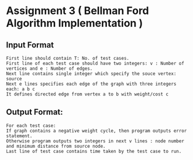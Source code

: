 # Assignment 3 ( Bellman Ford Algorithm Implementation )

## Input Format
    First line should contain T: No. of test cases.
    First line of each test case should have two integers: v : Number of vertices and e : Number of edges.
	Next line contains single integer which specify the souce vertex: source
	Next e lines specifies each edge of the graph with three integers each: a b c
    It defines directed edge from vertex a to b with weight/cost c

## Output Format: 
    For each test case:
    If graph contains a negative weight cycle, then program outputs error statement.
    Otherwise program outputs two integers in next v lines : node number and minimum distance from source node.
    Last line of test case contains time taken by the test case to run.
